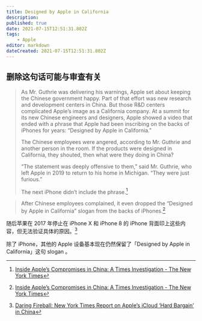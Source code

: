 ```yaml
---
title: Designed by Apple in California
description: 
published: true
date: 2021-07-15T12:51:31.802Z
tags:
    - Apple
editor: markdown
dateCreated: 2021-07-15T12:51:31.802Z
---
```


## 删除这句话可能与审查有关

> As Mr. Guthrie was delivering his warnings, Apple set about keeping the Chinese government happy. Part of that effort was new research and development centers in China. But those R&D centers complicated Apple’s image as a California company. At a summit for its new Chinese engineers and designers, Apple showed a video that ended with a phrase that Apple had been inscribing on the backs of iPhones for years: “Designed by Apple in California.”
>
> The Chinese employees were angered, according to Mr. Guthrie and another person in the room. If the products were designed in California, they shouted, then what were they doing in China?
>
> “The statement was deeply offensive to them,” said Mr. Guthrie, who left Apple in 2019 to return to his home in Michigan. “They were just furious.”
>
> The next iPhone didn’t include the phrase.[^censorship]

> After Chinese employees complained, it even dropped the “Designed by Apple in California” slogan from the backs of iPhones.[^censorship]

[^censorship]: [Inside Apple’s Compromises in China: A Times Investigation - The New York Times](https://web.archive.org/web/20210714100722/https://www.nytimes.com/2021/05/17/technology/apple-china-censorship-data.html)

随后苹果在 2017 年停止在 iPhone X 和 iPhone 8 的 iPhone 背面印上这些内容，但无法验证具体的原因。[^nyt_apple_china_icloud]

[^nyt_apple_china_icloud]: [Daring Fireball: New York Times Report on Apple’s iCloud ‘Hard Bargain’ in China](https://web.archive.org/web/20210520064240/https://daringfireball.net/2021/05/nyt_apple_china_icloud)

除了 iPhone，其他的 Apple 设备基本现在仍然保留了「Designed by Apple in California」这句 slogan 。
